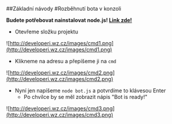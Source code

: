 ##Základní návody
#Rozběhnutí bota v konzoli

**Budete potřebovat nainstalovat node.js! [Link zde!](https://nodejs.org/en/download/)**

- Otevřeme složku projektu

![http://developeri.wz.cz/images/cmd1.png](http://developeri.wz.cz/images/cmd1.png)

- Klikneme na adresu a přepíšeme ji na `cmd`

![http://developeri.wz.cz/images/cmd2.png](http://developeri.wz.cz/images/cmd2.png)

- Nyní jen napíšeme `node bot.js` a potvrdíme to klávesou Enter
  - Po chvilce by se měl zobrazit nápis "Bot is ready!"

![http://developeri.wz.cz/images/cmd3.png](http://developeri.wz.cz/images/cmd3.png)
